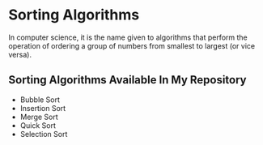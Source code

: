 
# Sorting Algorithms

In computer science, it is the name given to algorithms that perform the operation of ordering a group of numbers from smallest to largest (or vice versa).

## Sorting Algorithms Available In My Repository
* Bubble Sort
* Insertion Sort
* Merge Sort
* Quick Sort
* Selection Sort

